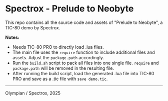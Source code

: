 # Spectrox - Prelude to Neobyte

This repo contains all the source code and assets of "Prelude to Neobyte", a TIC-80 demo by Spectrox.

__Notes:__

- Needs TIC-80 PRO to directly load .lua files.
- The main file uses the `require` function to include additional files and assets. Adjust the `package.path` accordingly.
- Run the `build.sh` script to pack all files into one single file. `require` and `package.path` will be removed in the resulting file.
- After running the build script, load the generated .lua file into TIC-80 PRO and save as a .tic file with `save demo.tic`.

---
Olympian / Spectrox, 2025
